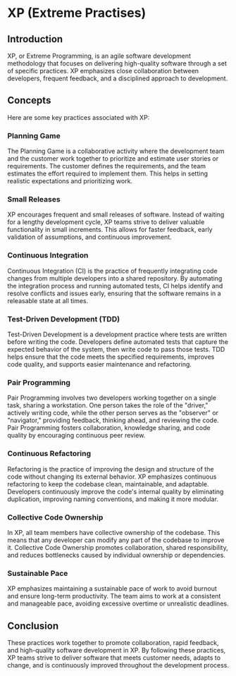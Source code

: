 # XP (Extreme Practises)

## Introduction

XP, or Extreme Programming, is an agile software development methodology that focuses on delivering high-quality software through a set of specific practices. XP emphasizes close collaboration between developers, frequent feedback, and a disciplined approach to development.

## Concepts

Here are some key practices associated with XP:

### Planning Game

The Planning Game is a collaborative activity where the development team and the customer work together to prioritize and estimate user stories or requirements. The customer defines the requirements, and the team estimates the effort required to implement them. This helps in setting realistic expectations and prioritizing work.

### Small Releases

XP encourages frequent and small releases of software. Instead of waiting for a lengthy development cycle, XP teams strive to deliver valuable functionality in small increments. This allows for faster feedback, early validation of assumptions, and continuous improvement.

### Continuous Integration

Continuous Integration (CI) is the practice of frequently integrating code changes from multiple developers into a shared repository. By automating the integration process and running automated tests, CI helps identify and resolve conflicts and issues early, ensuring that the software remains in a releasable state at all times.

### Test-Driven Development (TDD)

Test-Driven Development is a development practice where tests are written before writing the code. Developers define automated tests that capture the expected behavior of the system, then write code to pass those tests. TDD helps ensure that the code meets the specified requirements, improves code quality, and supports easier maintenance and refactoring.

### Pair Programming

Pair Programming involves two developers working together on a single task, sharing a workstation. One person takes the role of the "driver," actively writing code, while the other person serves as the "observer" or "navigator," providing feedback, thinking ahead, and reviewing the code. Pair Programming fosters collaboration, knowledge sharing, and code quality by encouraging continuous peer review.

### Continuous Refactoring

Refactoring is the practice of improving the design and structure of the code without changing its external behavior. XP emphasizes continuous refactoring to keep the codebase clean, maintainable, and adaptable. Developers continuously improve the code's internal quality by eliminating duplication, improving naming conventions, and making it more modular.

### Collective Code Ownership

In XP, all team members have collective ownership of the codebase. This means that any developer can modify any part of the codebase to improve it. Collective Code Ownership promotes collaboration, shared responsibility, and reduces bottlenecks caused by individual ownership or dependencies.

### Sustainable Pace

XP emphasizes maintaining a sustainable pace of work to avoid burnout and ensure long-term productivity. The team aims to work at a consistent and manageable pace, avoiding excessive overtime or unrealistic deadlines.

## Conclusion

These practices work together to promote collaboration, rapid feedback, and high-quality software development in XP. By following these practices, XP teams strive to deliver software that meets customer needs, adapts to change, and is continuously improved throughout the development process.
